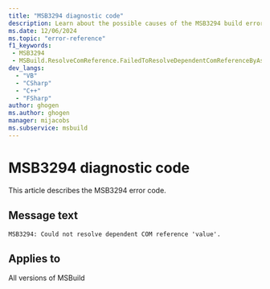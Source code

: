 ```yaml
---
title: "MSB3294 diagnostic code"
description: Learn about the possible causes of the MSB3294 build error, and get troubleshooting tips.
ms.date: 12/06/2024
ms.topic: "error-reference"
f1_keywords:
 - MSB3294
 - MSBuild.ResolveComReference.FailedToResolveDependentComReferenceByAssemblyName
dev_langs:
  - "VB"
  - "CSharp"
  - "C++"
  - "FSharp"
author: ghogen
ms.author: ghogen
manager: mijacobs
ms.subservice: msbuild
---
```


# MSB3294 diagnostic code

<!-- :::ErrorDefinitionDescription::: -->
<!-- :::editable-content name="introDescription"::: -->
This article describes the MSB3294 error code.
<!-- :::editable-content-end::: -->

## Message text

`MSB3294: Could not resolve dependent COM reference 'value'.`

<!-- :::editable-content name="postOutputDescription"::: -->
<!--
{StrBegin="MSB3294: "}
-->
<!-- :::editable-content-end::: -->
<!-- :::ErrorDefinitionDescription-end::: -->

## Applies to

All versions of MSBuild
